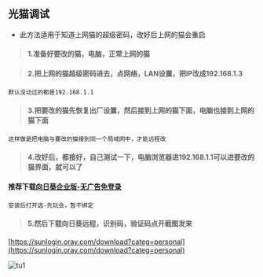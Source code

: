 ## 光猫调试


- 此方法适用于知道上网猫的超级密码，改好后上网的猫会重启

> #### 1.准备好要改的猫，电脑，正常上网的猫

> #### 2.把上网的猫超级密码进去，点网络，LAN设置，把IP改成192.168.1.3
    默认没动过的都是192.168.1.1

> #### 3.把要改的猫先恢复出厂设置，然后接到上网的猫下面，电脑也接到上网的猫下面
    这样做是把电脑与要改的猫接到同一个局域网中，才能远程改
    
> #### 4.改好后，都接好，自己测试一下，电脑浏览器进192.168.1.1可以进要改的猫界面，就可以了

#### 推荐下载[向日葵企业版-无广告免登录](https://wwi.lanzoup.com/i2dkh1zng8rg)
    安装后打开选-先玩会，暂不绑定

> #### 5.然后下载向日葵远程，识别码，验证码点开截图发来
[https://sunlogin.oray.com/download?categ=personal](https://sunlogin.oray.com/download?categ=personal)


![tu1](https://img.2091k.cn/file/855fae1084852475c3bb7.png)
